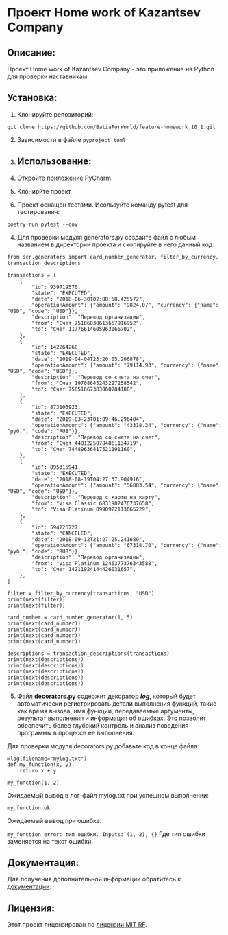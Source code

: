 # Проект Home work of Kazantsev Company

## Описание:

Проект Home work of Kazantsev Company - это приложение на Python для проверки наставникам.

## Установка:

1. Клонируйте репозиторий:

```
git clone https://github.com/BatiaForWorld/feature-homework_10_1.git
```

2. Зависимости в файле ```pyproject.toml```
3. ## Использование:

1. Откройте приложение PyCharm.
2. Клонирйте проект
3. Проект оснащён тестами. Исользуйте команду pytest для тестирования:

```
poetry run pytest --cov
```
4. Для проверки модуля generators.py создайте файл с любым названием
   в директории проекта и скопируйте в него данный код:

```
from scr.generators import card_number_generator, filter_by_currency, transaction_descriptions

transactions = [
    {
        "id": 939719570,
        "state": "EXECUTED",
        "date": "2018-06-30T02:08:58.425572",
        "operationAmount": {"amount": "9824.07", "currency": {"name": "USD", "code": "USD"}},
        "description": "Перевод организации",
        "from": "Счет 75106830613657916952",
        "to": "Счет 11776614605963066702",
    },
    {
        "id": 142264268,
        "state": "EXECUTED",
        "date": "2019-04-04T23:20:05.206878",
        "operationAmount": {"amount": "79114.93", "currency": {"name": "USD", "code": "USD"}},
        "description": "Перевод со счета на счет",
        "from": "Счет 19708645243227258542",
        "to": "Счет 75651667383060284188",
    },
    {
        "id": 873106923,
        "state": "EXECUTED",
        "date": "2019-03-23T01:09:46.296404",
        "operationAmount": {"amount": "43318.34", "currency": {"name": "руб.", "code": "RUB"}},
        "description": "Перевод со счета на счет",
        "from": "Счет 44812258784861134719",
        "to": "Счет 74489636417521191160",
    },
    {
        "id": 895315941,
        "state": "EXECUTED",
        "date": "2018-08-19T04:27:37.904916",
        "operationAmount": {"amount": "56883.54", "currency": {"name": "USD", "code": "USD"}},
        "description": "Перевод с карты на карту",
        "from": "Visa Classic 6831982476737658",
        "to": "Visa Platinum 8990922113665229",
    },
    {
        "id": 594226727,
        "state": "CANCELED",
        "date": "2018-09-12T21:27:25.241689",
        "operationAmount": {"amount": "67314.70", "currency": {"name": "руб.", "code": "RUB"}},
        "description": "Перевод организации",
        "from": "Visa Platinum 1246377376343588",
        "to": "Счет 14211924144426031657",
    },
]

filter = filter_by_currency(transactions, "USD")
print(next(filter))
print(next(filter))

card_number = card_number_generator(1, 5)
print(next(card_number))
print(next(card_number))
print(next(card_number))
print(next(card_number))

descriptions = transaction_descriptions(transactions)
print(next(descriptions))
print(next(descriptions))
print(next(descriptions))
print(next(descriptions))
print(next(descriptions))

```
5. Файл ****decorators.py**** содержит декоратор ***log***, 
который будет автоматически регистрировать детали выполнения функций,
такие как время вызова, имя функции, передаваемые аргументы, 
результат выполнения и информация об ошибках.
  Это позволит обеспечить более глубокий контроль 
и анализ поведения программы в процессе ее выполнения.

  Для проверки модуля decorators.py добавьте код в конце файла:

```
@log(filename="mylog.txt")
def my_function(x, y):
    return x + y

my_function(1, 2)

```
Ожидаемый вывод в лог-файл mylog.txt
при успешном выполнении:

```my_function ok```

Ожидаемый вывод при ошибке:

```my_function error: тип ошибки. Inputs: (1, 2), {}```
Где тип ошибки заменяется на текст ошибки.
## Документация:

Для получения дополнительной информации обратитесь к [документации](README.md).

## Лицензия:

Этот проект лицензирован по [лицензии MIT RF](LICENSE).
